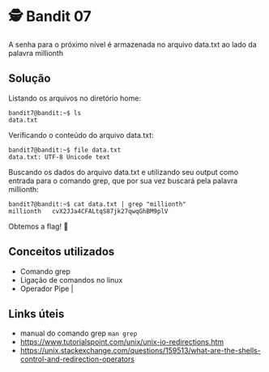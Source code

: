 # 🕵️ Bandit 07

A senha para o próximo nível é armazenada no arquivo data.txt ao lado da palavra millionth

## Solução

Listando os arquivos no diretório home:
```
bandit7@bandit:~$ ls
data.txt
```

Verificando o conteúdo do arquivo data.txt:
```
bandit7@bandit:~$ file data.txt 
data.txt: UTF-8 Unicode text
```

Buscando os dados do arquivo data.txt e utilizando seu output como entrada para o comando grep, que por sua vez buscará pela palavra millionth:
```
bandit7@bandit:~$ cat data.txt | grep "millionth"
millionth	cvX2JJa4CFALtqS87jk27qwqGhBM9plV
```

Obtemos a flag! 🥷

## Conceitos utilizados

- Comando grep
- Ligação de comandos no linux
- Operador Pipe |

## Links úteis

- manual do comando grep `man grep`
- https://www.tutorialspoint.com/unix/unix-io-redirections.htm
- https://unix.stackexchange.com/questions/159513/what-are-the-shells-control-and-redirection-operators

